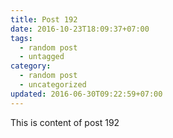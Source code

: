 ```yaml
---
title: Post 192
date: 2016-10-23T18:09:37+07:00
tags:
  - random post
  - untagged
category:
  - random post
  - uncategorized
updated: 2016-06-30T09:22:59+07:00
---
```

This is content of post 192